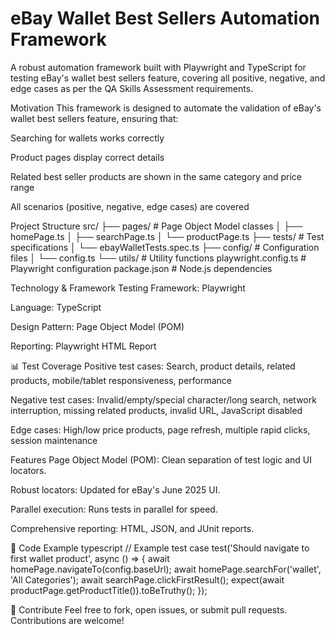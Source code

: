 # eBay Wallet Best Sellers Automation Framework
A robust automation framework built with Playwright and TypeScript for testing eBay's wallet best sellers feature, covering all positive, negative, and edge cases as per the QA Skills Assessment requirements.

 Motivation
This framework is designed to automate the validation of eBay's wallet best sellers feature, ensuring that:

Searching for wallets works correctly

Product pages display correct details

Related best seller products are shown in the same category and price range

All scenarios (positive, negative, edge cases) are covered

 Project Structure
src/
├── pages/            # Page Object Model classes
│   ├── homePage.ts
│   ├── searchPage.ts
│   └── productPage.ts
├── tests/            # Test specifications
│   └── ebayWalletTests.spec.ts
├── config/           # Configuration files
│   └── config.ts
└── utils/            # Utility functions
playwright.config.ts  # Playwright configuration
package.json          # Node.js dependencies


 Technology & Framework
Testing Framework: Playwright

Language: TypeScript

Design Pattern: Page Object Model (POM)

Reporting: Playwright HTML Report

📊 Test Coverage
Positive test cases: Search, product details, related products, mobile/tablet responsiveness, performance

Negative test cases: Invalid/empty/special character/long search, network interruption, missing related products, invalid URL, JavaScript disabled

Edge cases: High/low price products, page refresh, multiple rapid clicks, session maintenance

 Features
Page Object Model (POM): Clean separation of test logic and UI locators.

Robust locators: Updated for eBay's June 2025 UI.

Parallel execution: Runs tests in parallel for speed.

Comprehensive reporting: HTML, JSON, and JUnit reports.



📝 Code Example
typescript
// Example test case
test('Should navigate to first wallet product', async () => {
  await homePage.navigateTo(config.baseUrl);
  await homePage.searchFor('wallet', 'All Categories');
  await searchPage.clickFirstResult();
  expect(await productPage.getProductTitle()).toBeTruthy();
});

🤝 Contribute
Feel free to fork, open issues, or submit pull requests. Contributions are welcome!



